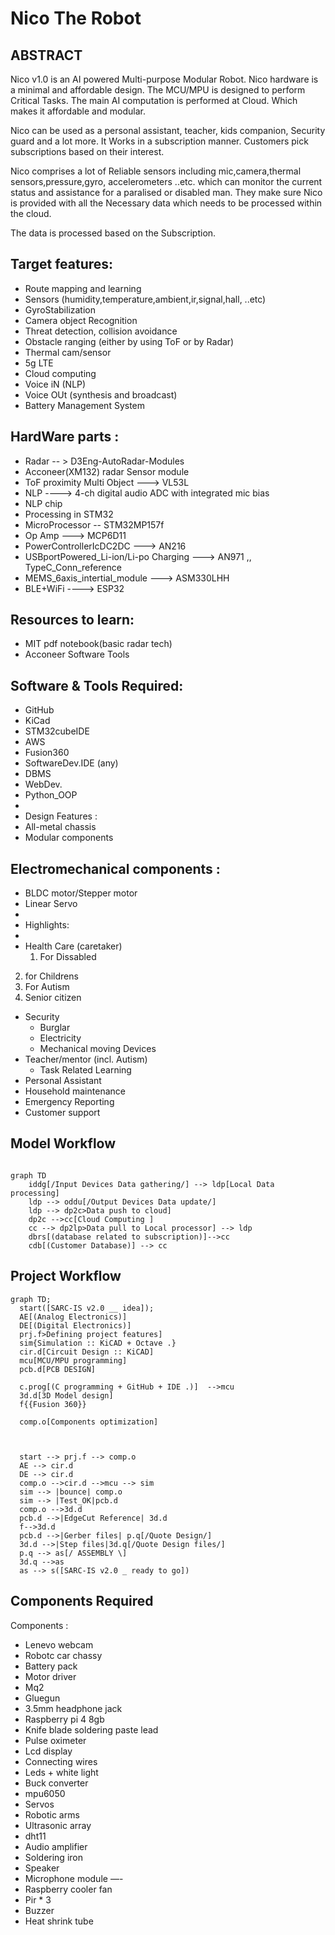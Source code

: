 # Nico The Robot
## ABSTRACT

Nico v1.0 is an AI powered Multi-purpose Modular Robot. Nico hardware is a minimal and affordable design. The MCU/MPU is designed to perform Critical Tasks. The main AI computation is performed at Cloud. Which makes it affordable and modular.

Nico can be used as a personal assistant, teacher, kids companion, Security guard and a lot more. It Works in a subscription manner. Customers pick subscriptions based on their interest.

Nico comprises a lot of Reliable sensors including mic,camera,thermal sensors,pressure,gyro, accelerometers ..etc. which can monitor the current status and assistance for a paralised or disabled man. They make sure Nico is provided with all the Necessary data which needs to be processed within the cloud.

The data is processed based on the Subscription.
 
## Target features:

+ Route mapping and learning
+ Sensors (humidity,temperature,ambient,ir,signal,hall, ..etc)
+ GyroStabilization
+ Camera object Recognition
+ Threat detection, collision avoidance
+ Obstacle ranging (either by using ToF or by Radar)
+ Thermal cam/sensor
+ 5g LTE
+ Cloud computing
+ Voice iN (NLP)
+ Voice OUt (synthesis and broadcast)
+ Battery Management System

## HardWare parts :

- Radar -- > D3Eng-AutoRadar-Modules
- Acconeer(XM132) radar Sensor module
- ToF proximity Multi Object ---> VL53L
- NLP  ----> 4-ch digital audio ADC with integrated mic bias
- NLP chip
- Processing in STM32
- MicroProcessor -- STM32MP157f
- Op Amp    ---> MCP6D11
- PowerControllerIcDC2DC ---> AN216
- USBportPowered_Li-ion/Li-po Charging ---> AN971 ,, TypeC_Conn_reference
- MEMS_6axis_intertial_module  ---> ASM330LHH
- BLE+WiFi ----> ESP32

## Resources to learn:
- MIT pdf notebook(basic radar tech)
- Acconeer Software Tools

## Software & Tools Required:
+ GitHub
+ KiCad
+ STM32cubeIDE
+ AWS
+ Fusion360
+ SoftwareDev.IDE (any)
+ DBMS
+ WebDev.
+ Python_OOP
+ 
+ Design Features :
+ All-metal chassis
+ Modular components


## Electromechanical components :
+ BLDC motor/Stepper motor
+ Linear Servo
+ 
+ Highlights:
+ 
+ Health Care (caretaker)
	1. For Dissabled

2. for Childrens
1. For Autism
1. Senior citizen
+ Security
	- Burglar
	- Electricity
	- Mechanical moving Devices
+ Teacher/mentor (incl. Autism)
	- Task Related Learning
+ Personal Assistant
+ Household maintenance
+ Emergency Reporting
+ Customer support

## Model Workflow

```mermaid

graph TD
    iddg[/Input Devices Data gathering/] --> ldp[Local Data processing]
    ldp --> oddu[/Output Devices Data update/]
    ldp --> dp2c>Data push to cloud]
    dp2c -->cc[Cloud Computing ]
    cc --> dp2lp>Data pull to Local processor] --> ldp
    dbrs[(database related to subscription)]-->cc
    cdb[(Customer Database)] --> cc

```
## Project Workflow
```mermaid
graph TD;
  start([SARC-IS v2.0 __ idea]);
  AE[(Analog Electronics)]
  DE[(Digital Electronics)]
  prj.f>Defining project features]
  sim{Simulation :: KiCAD + Octave .}
  cir.d[Circuit Design :: KiCAD]
  mcu[MCU/MPU programming]
  pcb.d[PCB DESIGN]

  c.prog[(C programming + GitHub + IDE .)]  -->mcu
  3d.d[3D Model design]
  f{{Fusion 360}}

  comp.o[Components optimization]



  start --> prj.f --> comp.o
  AE --> cir.d
  DE --> cir.d
  comp.o -->cir.d -->mcu --> sim
  sim --> |bounce| comp.o
  sim --> |Test_OK|pcb.d
  comp.o -->3d.d
  pcb.d -->|EdgeCut Reference| 3d.d
  f-->3d.d
  pcb.d -->|Gerber files| p.q[/Quote Design/]
  3d.d -->|Step files|3d.q[/Quote Design files/]
  p.q --> as[/ ASSEMBLY \]
  3d.q -->as
  as --> s([SARC-IS v2.0 _ ready to go])

```
## Components Required


Components :

+ Lenevo webcam
+ Robotc car chassy
+ Battery pack
+ Motor driver
+ Mq2
+ Gluegun
+ 3.5mm headphone jack
+ Raspberry pi 4 8gb
+ Knife blade soldering paste lead
+ Pulse  oximeter
+ Lcd display
+ Connecting wires
+ Leds + white light
+ Buck converter
+ mpu6050
+ Servos
+ Robotic arms
+ Ultrasonic array
+ dht11
+ Audio amplifier
+ Soldering iron
+ Speaker
+ Microphone module —-
+ Raspberry cooler fan
+ Pir * 3
+ Buzzer
+ Heat shrink tube

